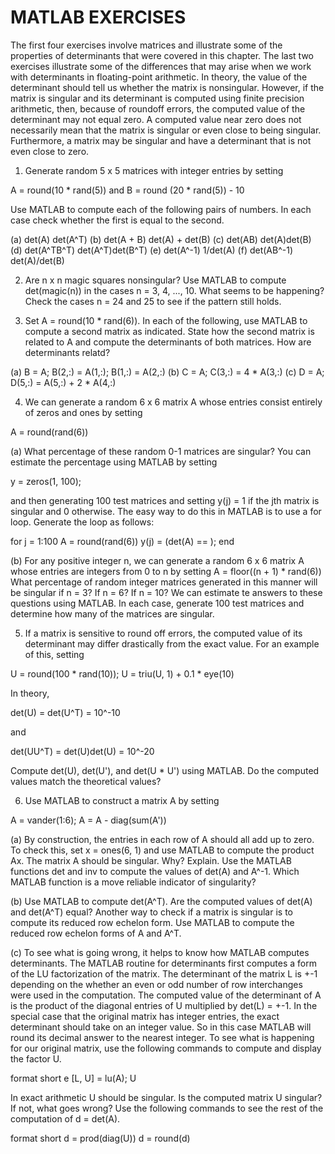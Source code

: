 # MATLAB EXERCISES #
The first four exercises involve matrices and illustrate some of the properties of determinants that were covered in this chapter. The last two exercises illustrate some of the differences that may arise when we work with determinants in floating-point arithmetic.
In theory, the value of the determinant should tell us whether the matrix is nonsingular. However, if the matrix is singular and its determinant is computed using finite precision arithmetic, then, because of roundoff errors, the computed value of the determinant may not equal zero. A computed value near zero does not necessarily mean that the matrix is singular or even close to being singular. Furthermore, a matrix may be singular and have a determinant that is not even close to zero.

1. Generate random 5 x 5 matrices with integer entries by setting

A = round(10 * rand(5)) and B = round (20 * rand(5)) - 10

Use MATLAB to compute each of the following pairs of numbers. In each case check whether the first is equal to the second.

(a) det(A)  det(A^T)
(b) det(A + B)  det(A) + det(B)
(c) det(AB)  det(A)det(B)
(d) det(A^TB^T)  det(A^T)det(B^T)
(e) det(A^-1)  1/det(A)
(f) det(AB^-1)  det(A)/det(B)

2. Are n x n magic squares nonsingular? Use MATLAB to compute det(magic(n)) in the cases n = 3, 4, ..., 10. What seems to be happening? Check the cases n = 24 and 25 to see if the pattern still holds.

3. Set A = round(10 * rand(6)). In each of the following, use MATLAB to compute a second matrix as indicated. State how the second matrix is related to A and compute the determinants of both matrices. How are determinants relatd?

(a) B = A;  B(2,:) = A(1,:); B(1,:) = A(2,:)
(b) C = A;  C(3,:) = 4 * A(3,:)
(c) D = A;  D(5,:) = A(5,:) + 2 * A(4,:)

4. We can generate a random 6 x 6 matrix A whose entries consist entirely of zeros and ones by setting

A = round(rand(6))

(a) What percentage of these random 0-1 matrices are singular? You can estimate the percentage using MATLAB by setting

y = zeros(1, 100);

and then generating 100 test matrices and setting y(j) = 1 if the jth matrix is singular and 0 otherwise. The easy way to do this in MATLAB is to use a for loop.
Generate the loop as follows:

for j = 1:100
A = round(rand(6))
y(j) = (det(A) == );
end

(b) For any positive integer n, we can generate a random 6 x 6 matrix A whose entries are integers from 0 to n by setting
A = floor((n + 1) * rand(6))
What percentage of random integer matrices generated in this manner will be singular if n = 3? If n = 6? If n = 10? We can estimate te answers to these questions using MATLAB. In each case, generate 100 test matrices and determine how many of the matrices are singular.

5. If a matrix is sensitive to round off errors, the computed value of its determinant may differ drastically from the exact value. For an example of this, setting

U = round(100 * rand(10)); U = triu(U, 1) + 0.1 * eye(10)

In theory,

det(U) = det(U^T) = 10^-10

and

det(UU^T) = det(U)det(U) = 10^-20

Compute det(U), det(U'), and det(U * U') using MATLAB. Do the computed values match the theoretical values?

6. Use MATLAB to construct a matrix A by setting

A = vander(1:6); A = A - diag(sum(A'))

(a) By construction, the entries in each row of A should all add up to zero. To check this, set x = ones(6, 1) and use MATLAB to compute the product Ax. The matrix A should be singular. Why? Explain. Use the MATLAB functions det and inv to compute the values of det(A) and A^-1. Which MATLAB function is a move reliable indicator of singularity?

(b) Use MATLAB to compute det(A^T). Are the computed values of det(A) and det(A^T) equal? Another way to check if a matrix is singular is to compute its reduced row echelon form. Use MATLAB to compute the reduced row echelon forms of A and A^T.

(c) To see what is going wrong, it helps to know how MATLAB computes determinants. The MATLAB routine for determinants first computes a form of the LU factorization of the matrix. The determinant of the matrix L is +-1 depending on the whether an even or odd number of row interchanges were used in the computation. The computed value of the determinant of A is the product of the diagonal entries of U multiplied by det(L) = +-1. In the special case that the original matrix has integer entries, the exact determinant should take on an integer value. So in this case MATLAB will round its decimal answer to the nearest integer. To see what is happening for our original matrix, use the following commands to compute and display the factor U.

format short e
[L, U] = lu(A); U

In exact arithmetic U should be singular. Is the computed matrix U singular? If not, what goes wrong? Use the following commands to see the rest of the computation of d = det(A).

format short
d = prod(diag(U))
d = round(d)
